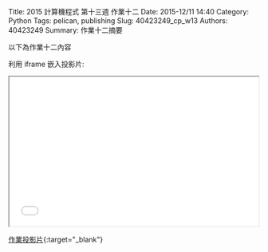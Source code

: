 Title: 2015 計算機程式  第十三週 作業十二
Date: 2015-12/11 14:40
Category: Python
Tags: pelican, publishing
Slug: 40423249_cp_w13
Authors: 40423249
Summary: 作業十二摘要

以下為作業十二內容

利用 iframe 嵌入投影片:

<iframe src="40423249_cp_w13_p.html" width="500" height="300"></iframe>

[作業投影片](40423249_cp_w13_p.html){:target="_blank"}

